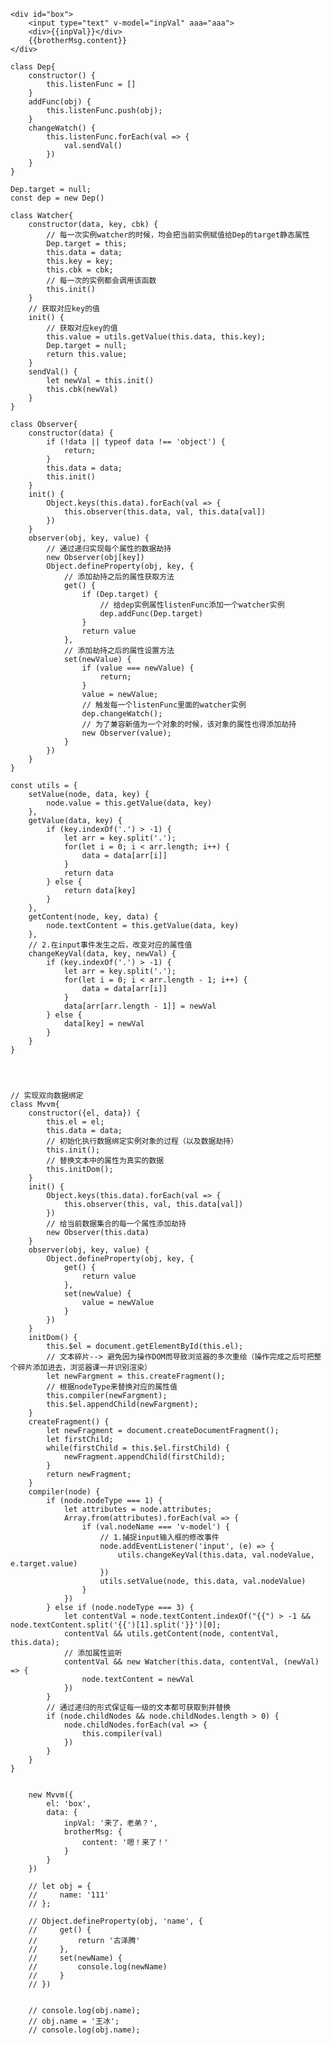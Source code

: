     <div id="box">
        <input type="text" v-model="inpVal" aaa="aaa">
        <div>{{inpVal}}</div>
        {{brotherMsg.content}}
    </div>
    
    class Dep{
        constructor() {
            this.listenFunc = []
        }
        addFunc(obj) {
            this.listenFunc.push(obj);
        }
        changeWatch() {
            this.listenFunc.forEach(val => {
                val.sendVal()
            })
        }
    }
    
    Dep.target = null;
    const dep = new Dep()
    
    class Watcher{
        constructor(data, key, cbk) {
            // 每一次实例watcher的时候，均会把当前实例赋值给Dep的target静态属性
            Dep.target = this;
            this.data = data;
            this.key = key;
            this.cbk = cbk;
            // 每一次的实例都会调用该函数
            this.init()
        }
        // 获取对应key的值
        init() {
            // 获取对应key的值
            this.value = utils.getValue(this.data, this.key);
            Dep.target = null;
            return this.value;
        }
        sendVal() {
            let newVal = this.init()
            this.cbk(newVal)
        }
    }
    
    class Observer{
        constructor(data) {
            if (!data || typeof data !== 'object') {
                return;
            }
            this.data = data;
            this.init()
        }
        init() {
            Object.keys(this.data).forEach(val => {
                this.observer(this.data, val, this.data[val])
            })
        }
        observer(obj, key, value) {
            // 通过递归实现每个属性的数据劫持
            new Observer(obj[key])
            Object.defineProperty(obj, key, {
                // 添加劫持之后的属性获取方法
                get() {
                    if (Dep.target) {
                        // 给dep实例属性listenFunc添加一个watcher实例
                        dep.addFunc(Dep.target)
                    }
                    return value
                },
                // 添加劫持之后的属性设置方法
                set(newValue) {
                    if (value === newValue) {
                        return;
                    }
                    value = newValue;
                    // 触发每一个listenFunc里面的watcher实例
                    dep.changeWatch();
                    // 为了兼容新值为一个对象的时候，该对象的属性也得添加劫持
                    new Observer(value);
                }
            })
        }
    }
    
    const utils = {
        setValue(node, data, key) {
            node.value = this.getValue(data, key)
        },
        getValue(data, key) {
            if (key.indexOf('.') > -1) {
                let arr = key.split('.');
                for(let i = 0; i < arr.length; i++) {
                    data = data[arr[i]]
                }
                return data
            } else {
                return data[key]
            }
        },
        getContent(node, key, data) {
            node.textContent = this.getValue(data, key)
        },
        // 2.在input事件发生之后，改变对应的属性值
        changeKeyVal(data, key, newVal) {
            if (key.indexOf('.') > -1) {
                let arr = key.split('.');
                for(let i = 0; i < arr.length - 1; i++) {
                    data = data[arr[i]]
                }
                data[arr[arr.length - 1]] = newVal
            } else {
                data[key] = newVal
            }
        }
    }
    
    
    
    
    // 实现双向数据绑定
    class Mvvm{
        constructor({el, data}) {
            this.el = el;
            this.data = data;
            // 初始化执行数据绑定实例对象的过程（以及数据劫持）
            this.init();
            // 替换文本中的属性为真实的数据
            this.initDom();
        }
        init() {
            Object.keys(this.data).forEach(val => {
                this.observer(this, val, this.data[val])
            })
            // 给当前数据集合的每一个属性添加劫持
            new Observer(this.data)
        }
        observer(obj, key, value) {
            Object.defineProperty(obj, key, {
                get() {
                    return value
                },
                set(newValue) {
                    value = newValue
                }
            })
        }
        initDom() {
            this.$el = document.getElementById(this.el);
            // 文本碎片--> 避免因为操作DOM而导致浏览器的多次重绘（操作完成之后可把整个碎片添加进去，浏览器课一并识别渲染）
            let newFargment = this.createFragment();
            // 根据nodeType来替换对应的属性值
            this.compiler(newFargment);
            this.$el.appendChild(newFargment);
        }
        createFragment() {
            let newFragment = document.createDocumentFragment();
            let firstChild;
            while(firstChild = this.$el.firstChild) {
                newFragment.appendChild(firstChild);
            }
            return newFragment;
        }
        compiler(node) {
            if (node.nodeType === 1) {
                let attributes = node.attributes;
                Array.from(attributes).forEach(val => {
                    if (val.nodeName === 'v-model') {
                        // 1.捕捉input输入框的修改事件
                        node.addEventListener('input', (e) => {
                            utils.changeKeyVal(this.data, val.nodeValue, e.target.value)
                        })
                        utils.setValue(node, this.data, val.nodeValue)
                    }
                })
            } else if (node.nodeType === 3) {
                let contentVal = node.textContent.indexOf("{{") > -1 && node.textContent.split('{{')[1].split('}}')[0];
                contentVal && utils.getContent(node, contentVal, this.data);
                // 添加属性监听
                contentVal && new Watcher(this.data, contentVal, (newVal) => {
                    node.textContent = newVal
                })
            }
            // 通过递归的形式保证每一级的文本都可获取到并替换
            if (node.childNodes && node.childNodes.length > 0) {
                node.childNodes.forEach(val => {
                    this.compiler(val)
                })
            }
        }
    }
    
        
        new Mvvm({
            el: 'box',
            data: {
                inpVal: '来了，老弟？',
                brotherMsg: {
                    content: '嗯！来了！'
                }
            }
        })

        // let obj = {
        //     name: '111'
        // };

        // Object.defineProperty(obj, 'name', {
        //     get() {
        //         return '古泽腾'
        //     },
        //     set(newName) {
        //         console.log(newName)
        //     }
        // })


        // console.log(obj.name);
        // obj.name = '王冰';
        // console.log(obj.name);

